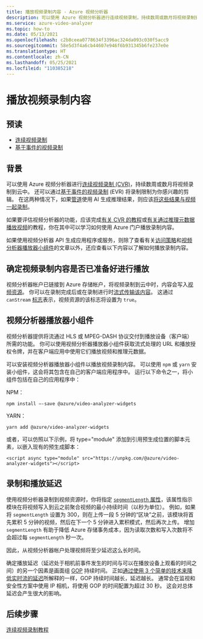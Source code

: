 ```yaml
---
title: 播放视频录制内容 - Azure 视频分析器
description: 可以使用 Azure 视频分析器进行连续视频录制，持续数周或数月将视频录制到云中。 还可以通过基于事件的录制将录制限制为你感兴趣的剪辑。 本文讨论如何播放这些录制内容。
ms.service: azure-video-analyzer
ms.topic: how-to
ms.date: 05/13/2021
ms.openlocfilehash: c2b8ceea0778634f3396ac324da093c030f5acc9
ms.sourcegitcommit: 58e5d3f4a6cb44607e946f6b931345b6fe237e0e
ms.translationtype: HT
ms.contentlocale: zh-CN
ms.lasthandoff: 05/25/2021
ms.locfileid: "110385218"
---
```

# <a name="playback-of-video-recordings"></a>播放视频录制内容 

## <a name="pre-read"></a>预读  

* [连续视频录制](continuous-video-recording.md)
* [基于事件的视频录制](event-based-video-recording-concept.md)

## <a name="background"></a>背景  

可以使用 Azure 视频分析器进行[连续视频录制 (CVR)](continuous-video-recording.md)，持续数周或数月将视频录制到云中。 还可以通过[基于事件的视频录制](event-based-video-recording-concept.md) (EVR) 将录制限制为你感兴趣的剪辑。 在这两种情况下，如果[管道](pipeline.md)使用 AI 生成推理结果，则应该[将这些结果与视频一起录制](record-stream-inference-data-with-video.md)。 

如果要评估视频分析器的功能，应该完成[有关 CVR 的教程](use-continuous-video-recording.md)或[有关通过推理元数据播放视频](record-stream-inference-data-with-video.md)的教程，你在其中可以学习如何使用 Azure 门户播放录制内容。

如果使用视频分析器 API 生成应用程序或服务，则除了查看有关[访问策略](access-policies.md)和[视频分析器播放器小组件](player-widget.md)的文章以外，还应查看以下内容以了解如何播放录制内容。

<!-- TODO - add a section here about 1P/3P SaaS and how to use widgets to allow end users to view videos without talking to ARM APIs -->

## <a name="determining-that-a-video-recording-is-ready-for-playback"></a>确定视频录制内容是否已准备好进行播放

视频分析器帐户已链接到 Azure 存储帐户，将视频录制到云中时，内容会写入[视频资源](terminology.md#video)。 你可以在录制完成后或在录制进行时[流式传输该内容](terminology.md#streaming)。 这通过 `canStream` [标志](https://github.com/Azure/azure-rest-api-specs/blob/master/specification/videoanalyzer/resource-manager/Microsoft.Media/preview/2021-05-01-preview/Videos.json)表示，视频资源的该标志将设置为 `true`。 

## <a name="video-analyzer-player-widget"></a>视频分析器播放器小组件
视频分析器提供将流通过 HLS 或 MPEG-DASH 协议交付到播放设备（客户端）所需的功能。 你可以使用视频分析器播放器小组件获取流式处理的 URL 和播放授权令牌，并在客户端应用中使用它们播放视频和推理元数据。

可以安装视频分析器播放器小组件以播放视频录制内容。 可以使用 `npm` 或 `yarn` 安装小组件，这会将其包含在自己的客户端应用程序中。 运行以下命令之一，将小组件包括在自己的应用程序中：

NPM：
```
npm install –-save @azure/video-analyzer-widgets
```
YARN：
```
yarn add @azure/video-analyzer-widgets 
```
或者，可以仿照以下示例，将 type="module" 添加到引用预生成位置的脚本元素，以嵌入现有的预生成脚本：

```
<script async type="module" src="https://unpkg.com/@azure/video-analyzer-widgets"></script> 
``` 

## <a name="recording-and-playback-latencies"></a>录制和播放延迟

使用视频分析器录制到视频资源时，你将指定 [`segmentLength` 属性](https://github.com/Azure/azure-rest-api-specs/blob/master/specification/videoanalyzer/data-plane/VideoAnalyzer.Edge/preview/1.0.0/AzureVideoAnalyzer.json)，该属性指示模块在将视频写入到云之前聚合视频的最小持续时间（以秒为单位）。 例如，如果将 `segmentLength` 设置为 300，则在上传一段 5 分钟的“区块”之前，该模块将首先累积 5 分钟的视频，然后在下一个 5 分钟进入累积模式，然后再次上传。 增加 `segmentLength` 有助于降低 Azure 存储事务成本，因为读取次数和写入次数将不会超过每 `segmentLength` 秒一次。

因此，从视频分析器帐户处理视频将至少延迟这么长时间。 

确定播放延迟（延迟处于相机前事件发生的时间与可以在播放设备上观看的时间之间）的另一个因素是画面组 [GOP](https://en.wikipedia.org/wiki/Group_of_pictures) 持续时间。 正如[通过使用 3 个简单的技术来降低实时流的延迟](https://medium.com/vrt-digital-studio/reducing-the-delay-of-live-streams-by-using-3-simple-techniques-e8e028b0a641)所解释的一样，GOP 持续时间越长，延迟越长。 通常会在监视和安全性方案中使用 IP 相机，将使用 GOP 的时间配置为超过 30 秒。 这会对总体延迟会产生很大的影响。

## <a name="next-steps"></a>后续步骤

[连续视频录制教程](use-continuous-video-recording.md)
